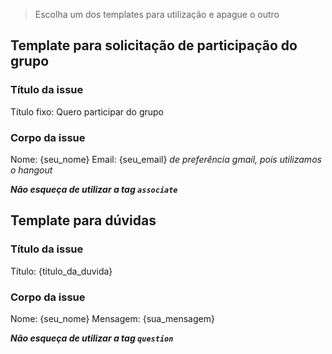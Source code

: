 > Escolha um dos templates para utilização e apague o outro

## Template para solicitação de participação do grupo

### Título da issue

Título fixo: Quero participar do grupo

### Corpo da issue

Nome: {seu_nome}
Email: {seu_email} *de preferência gmail, pois utilizamos o hangout*

***Não esqueça de utilizar a tag `associate`***

## Template para dúvidas

### Título da issue

Título: {titulo_da_duvida}

### Corpo da issue

Nome: {seu_nome}
Mensagem: {sua_mensagem}

***Não esqueça de utilizar a tag `question`***